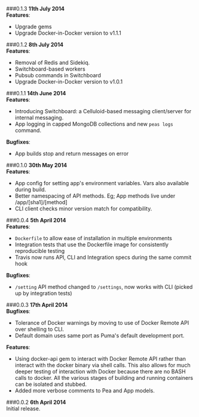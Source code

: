 ###0.1.3
**11th July 2014**    
**Features**:
  * Upgrade gems
  * Upgrade Docker-in-Docker version to v1.1.1

###0.1.2
**8th July 2014**    
**Features**:
  * Removal of Redis and Sidekiq.
  * Switchboard-based workers
  * Pubsub commands in Switchboard
  * Upgrade Docker-in-Docker version to v1.0.1

###0.1.1
**14th June 2014**    
**Features**:
  * Introducing Switchboard: a Celluloid-based messaging client/server for internal messaging.
  * App logging in capped MongoDB collections and new `peas logs` command.

**Bugfixes**:
  * App builds stop and return messages on error

###0.1.0
**30th May 2014**    
**Features**:
  * App config for setting app's environment variables. Vars also available during build.
  * Better namespacing of API methods. Eg; App methods live under /app/[sha1]/[method]
  * CLI client checks minor version match for compatibility.

###0.0.4
**5th April 2014**    
**Features**:
  * `Dockerfile` to allow ease of installation in multiple environments
  * Integration tests that use the Dockerfile image for consistently reproducible testing
  * Travis now runs API, CLI and Integration specs during the same commit hook

**Bugfixes**:
  * `/setting` API method changed to `/settings`, now works with CLI (picked up by integration tests)

###0.0.3
**17th April 2014**    
**Bugfixes**:
  * Tolerance of Docker warnings by moving to use of Docker Remote API over shelling to CLI.
  * Default domain uses same port as Puma's default development port.

**Features**:
  * Using docker-api gem to interact with Docker Remote API rather than interact with the docker
  binary via shell calls. This also allows for much deeper testing of interaction with Docker
  because there are no BASH calls to docker. All the various stages of building and running
  containers can be isolated and stubbed.
  * Added more verbose comments to Pea and App models.

###0.0.2
**6th April 2014**    
Initial release.